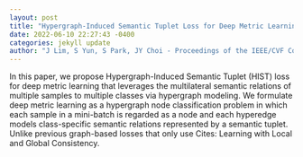 ```yaml
--- 
layout: post 
title: "Hypergraph-Induced Semantic Tuplet Loss for Deep Metric Learning" 
date: 2022-06-10 22:27:43 -0400 
categories: jekyll update 
author: "J Lim, S Yun, S Park, JY Choi - Proceedings of the IEEE/CVF Conference on , 2022" 
--- 
```

In this paper, we propose Hypergraph-Induced Semantic Tuplet (HIST) loss for deep metric learning that leverages the multilateral semantic relations of multiple samples to multiple classes via hypergraph modeling. We formulate deep metric learning as a hypergraph node classification problem in which each sample in a mini-batch is regarded as a node and each hyperedge models class-specific semantic relations represented by a semantic tuplet. Unlike previous graph-based losses that only use Cites: Learning with Local and Global Consistency.